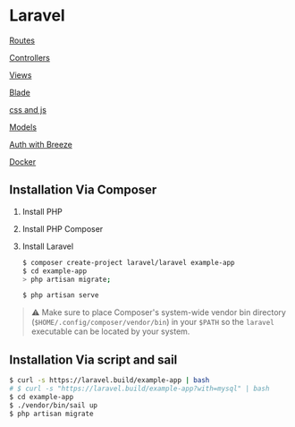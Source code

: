 # Laravel

[Routes](Laravel%203e57c61d593b4a66a01ed42c505a9660/Routes%20809fe6cee12a47e7ae8cee8ab1d56779.md)

[Controllers](Laravel%203e57c61d593b4a66a01ed42c505a9660/Controllers%20580f367c18a24316ae36481ba0c200fc.md)

[Views](Laravel%203e57c61d593b4a66a01ed42c505a9660/Views%20efc8b0512f48422bbc72a8a15bb3a7c5.md)

[Blade](Laravel%203e57c61d593b4a66a01ed42c505a9660/Blade%2086be6d40b3684ce2b622ca88515f3e46.md)

[css and js](Laravel%203e57c61d593b4a66a01ed42c505a9660/css%20and%20js%20363cafe394074db6b964c4d42635d24f.md)

[Models](Laravel%203e57c61d593b4a66a01ed42c505a9660/Models%200520d1e25a3e4cad9a33dc5dd1fd6fb6.md)

[Auth with Breeze](Laravel%203e57c61d593b4a66a01ed42c505a9660/Auth%20with%20Breeze%202f973831e731414bb076106d4c86c647.md)

[Docker](Laravel%203e57c61d593b4a66a01ed42c505a9660/Docker%20fd327cfa3a3249e790016c7637e36198.md)

## Installation Via Composer

1. Install PHP
2. Install PHP Composer
3. Install Laravel 

    ```bash
    $ composer create-project laravel/laravel example-app
    $ cd example-app
    > php artisan migrate;

    $ php artisan serve
    ```

> ⚠️️ Make sure to place Composer's system-wide vendor bin directory (`$HOME/.config/composer/vendor/bin`) in your `$PATH`  so the `laravel`  executable can be located by your system.

## Installation Via script and sail

```bash
$ curl -s https://laravel.build/example-app | bash
# $ curl -s "https://laravel.build/example-app?with=mysql" | bash
$ cd example-app
$ ./vendor/bin/sail up
$ php artisan migrate
```